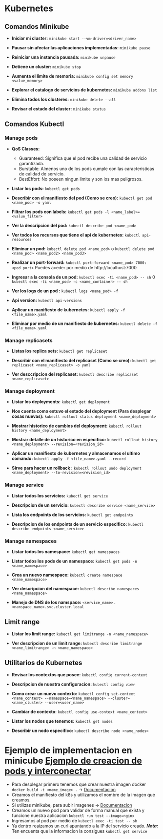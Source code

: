 # Kubernetes

## Comandos Minikube

* **Iniciar mi cluster:** `minikube start --vm-driver=<driver_name>` 

* **Pausar sin afectar las aplicaciones implementadas:** `minikube pause` 

* **Reiniciar una instancia pausada:** `minikube unpause` 

* **Detiene un cluster:** `minikube stop` 

* **Aumenta el limite de memoria:** `minikube config set memory <value_memory>` 

* **Explorar el catalogo de servicios de kubernetes:** `minikube addons list` 

* **Elimina todos los clusteres:** `minikube delete --all` 

* **Revisar el estado del cluster:** `minikube status`

## Comandos Kubectl

### Manage pods

* **QoS Classes:**
    - Guaranteed: Significa que el pod recibe una calidad de servicio garantizada.
    - Burstable: Almenos uno de los pods cumple con las caracteristicas de calidad de servicio.
    - BestEffort: No poseen ningun limite y son los mas peligrosos. 

* **Listar los pods:** `kubectl get pods`

* **Describir con el manifiesto del pod (Como se creo):** `kubectl get pod <name_pod> -o yaml`

* **Filtrar los pods con labels:** `kubectl get pods -l <name_label>=<value_filter>`

* **Ver la descripcion del pod:** `kubectl describe pod <name_pod>`

* **Ver todos los recursos que tiene el api de kubernetes:** `kubectl api-resources`

* **Eliminar un pod:** `kubectl delete pod <name_pod>` o `kubectl delete pod <name_pod> <name_pod2> <name_pod3>`

* **Realizar un port-forward:** `kubectl port-forward <name_pod> 7000:<pod_port>` Puedes aceder por medio de http://localhost:7000

* **Ingresar a la consola de un pod:** `kubectl exec -ti <name_pod> -- sh` 0 `kubectl exec -ti <name_pod> -c <name_container> -- sh`

* **Ver los logs de un pod :** `kubectl logs <name_pod> -f`

* **Api version:** `kubectl api-versions`

* **Aplicar un manifiesto de kubernetes:** `kubectl apply -f <file_name>.yaml`

* **Eliminar por medio de un manifiesto de kubernetes:** `kubectl delete -f <file_name>.yaml`

### Manage replicasets

* **Listas los replica sets:** `kubectl get replicaset`

* **Describir con el manifiesto del replicaset (Como se creo):** `kubectl get replicaset <name_replicaset> -o yaml`

* **Ver desccripcion del replicaset:** `kubectl describe replicaset <name_replicaset>`

### Manage deployment

* **Listar los deployments:** `kubectl get deployment`

* **Nos cuenta como estuvo el estado del deployment (Para desplegar cosas nuevas):** `kubectl rollout status deployment <name_deployment>`

* **Mostrar historico de cambios del deployment:** `kubectl rollout history <name_deployment>`

* **Mostrar detalle de un historico en especifico:** `kubectl rollout history <name_deployment> --revision=<revision_id>`

* **Aplicar un manifiesto de kubernetes y almacenamos el ultimo comando:** `kubectl apply -f <file_name>.yaml --record`

* **Sirve para hacer un rollback :** `kubectl rollout undo deployment <name_deployment> --to-revision=<revision_id>`

### Manage service

* **Listar todos los servicios:** `kubectl get service`

* **Descripcion de un servicio:** `kubectl describe service <name_service>`

* **Lista los endpoints de los servicios:** `kubectl get endpoints`

* **Descripcion de los endpoints de un servicio especifico:** `kubectl describe endpoints <name_service>`

### Manage namespaces

* **Listar todos los namespace:** `kubectl get namespaces`

* **Listar todos los pods de un namespace:** `kubectl get pods -n <name_namespace>`

* **Crea un nuevo namespace:** `kubectl create namespace <name_namespace>`

* **Ver descripcion del namespace:** `kubectl describe namespaces <name_namespace>`

* **Manejo de DNS de los namspace:** `<service_name>.<namspace_name>.svc.cluster.local`
 
## Limit range

* **Listar los limit range:** `kubectl get limitrange -n <name_namespace>`

* **Ver descripcion de un limit range:** `kubectl describe limitrange <name_limitrange> -n <name_namespace>`

## Utilitarios de Kubernetes

* **Revisar los contextos que posee:** `kubectl config current-context`

* **Descripcion de nuestra configuracion:** `kubectl config view`

* **Como crear un nuevo contexto:** `kubectl config set-context <name_context> --namespace=<name_namespace> --cluster=<name_cluster> --user=<user_name>`

* **Cambiar de contexto:** `kubectl config use-context <name_context>`

* **Listar los nodos que tenemos:** `kubectl get nodes`

* **Describir un nodo especifico:** `kubectl describe node <name_nodes>`




# Ejemplo de implementacion en minicube [Ejemplo de creacion de pods y interconectar](./k8s-hand-on/)

* Para desplegar primero tenemos que crear nuestra imagen docker `docker build -t <name_image> .` -> [Documentacion](https://docs.docker.com/get-started/02_our_app/)
* Creamos el manifiesto del k8s y utilizamos el nombre de la imagen que creamos.
* Si utilizas minikube, para subir imagenes -> [Documentacion](https://minikube.sigs.k8s.io/docs/handbook/pushing/)
* Creamos un nuevo pod para validar de forma manual que exista y funcione nuestra aplicacion `kubectl run test --image=nginx`
* Ingresamos al pod por medio de `kubectl exec -ti test -- sh`
* Ya dentro reaizamos un curl apuntando a la IP del servicio creado. ***Nota:*** Ten encuenta que la informacion la consigues `kubectl get service`









